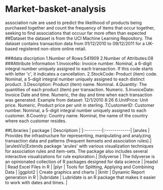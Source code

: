 # Market-basket-analysis
association rule are used to predict the likelihood of products being purchased together and count the frequency of items that occur together, seeking to find associations that occuur far more often than expected       
##Dataset
the dataset is from the UCI Machine Learning Repository. The dataset contains transaction data from 01/12/2010 to 09/12/2011 for a UK-based registered non-store online retail.

###data discription
1.Number of Rows:541909
2.Number of Attributes:08
###Attribute Information
1.InvoiceNo: Invoice number. Nominal, a 6-digit integral number uniquely assigned to each transaction. If this code starts with letter 'c', it indicates a cancellation. 
2.StockCode: Product (item) code. Nominal, a 5-digit integral number uniquely assigned to each distinct product.
3.Description: Product (item) name. Nominal.
4.Quantity: The quantities of each product (item) per transaction. Numeric.
5.InvoiceDate: Invoice Date and time. Numeric, the day and time when each transaction was generated. Example from dataset: 12/1/2010 8:26
6.UnitPrice: Unit price. Numeric, Product price per unit in sterling.
7.CustomerID: Customer number. Nominal, a 5-digit integral number uniquely assigned to each customer.
8.Country: Country name. Nominal, the name of the country where each customer resides.

##Libraries
| package | Descriptiom |
|:---------|:-------------|
|arules | Provides the infrastructure for representing, manipulating and analyzing transaction data and patterns (frequent itemsets and association rules).|
|arulesViz|Extends package 'arules' with various visualization techniques for association rules and item-sets. The package also includes several interactive visualizations for rule exploration.|
|tidyverse | The tidyverse is an opinionated collection of R packages designed for data science |
|readxl | Read Excel Files in R |
|plyr | Tools for Splitting, Applying and Combining Data |
|ggplot2 | Create graphics and charts |
|knitr | Dynamic Report generation in R |
|lubridate | Lubridate is an R package that makes it easier to work with dates and times. |